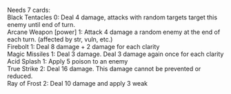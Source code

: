 Needs 7 cards: <br /> 
Black Tentacles	0: Deal 4 damage, attacks with random targets target this enemy until end of turn.<br /> 
Arcane Weapon	[power] 1: Attack 4 damage a random enemy at the end of each turn. (affected by str, vuln, etc.) <br /> 
Firebolt	1: Deal 8 damage + 2 damage for each clarity <br /> 
Magic Missiles	1: Deal 3 damage. Deal 3 damage again once for each clarity<br /> 
Acid Splash	1: Apply 5 poison to an enemy <br /> 
True Strike	2: Deal 16 damage. This damage cannot be prevented or reduced. <br /> 
Ray of Frost	2: Deal 10 damage and apply 3 weak<br /> 
